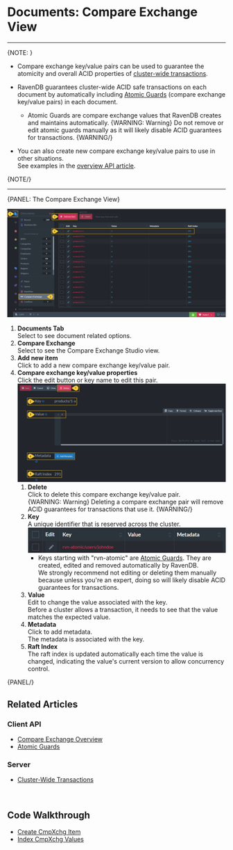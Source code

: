 ﻿# Documents: Compare Exchange View
---

{NOTE: }

* Compare exchange key/value pairs can be used to guarantee the atomicity and overall ACID properties of [cluster-wide transactions](../../../server/clustering/cluster-transactions).  

* RavenDB guarantees cluster-wide ACID safe transactions on each document by automatically including [Atomic Guards](../../../client-api/operations/compare-exchange/atomic-guards) 
  (compare exchange key/value pairs) in each document.  
  * Atomic Guards are compare exchange values that RavenDB creates and maintains automatically.
    {WARNING: Warning}
    Do not remove or edit atomic guards manually as it will likely disable ACID guarantees for transactions.
    {WARNING/}

* You can also create new compare exchange key/value pairs to use in other situations.  
  See examples in the [overview API article](../../../client-api/operations/compare-exchange/overview#example-i---email-address-reservation).

{NOTE/}

---

{PANEL: The Compare Exchange View}

![Compare Exchange View](images/compare-exchange-view.png "Compare Exchange View")

1. **Documents Tab**  
   Select to see document related options.  
2. **Compare Exchange**  
   Select to see the Compare Exchange Studio view.  
3. **Add new item**  
   Click to add a new compare exchange key/value pair.  
4. **Compare exchange key/value properties**  
   Click the edit button or key name to edit this pair.  
    ![Compare Exchange Single Pair](images/compare-exchange-single-pair.png "Compare Exchange Single Pair")
    1. **Delete**  
       Click to delete this compare exchange key/value pair.  
       {WARNING: Warning}
       Deleting a compare exchange pair will remove ACID guarantees for transactions that use it.
       {WARNING/}
    2. **Key**  
       A unique identifier that is reserved across the cluster.  
         ![Atomic Guard](images/compare-exchange-atomic-guard.png "Atomic Guard")
          * Keys starting with "rvn-atomic" are [Atomic Guards](../../../client-api/operations/compare-exchange/atomic-guards). They are created, edited and removed automatically by RavenDB.  
            We strongly recommend not editing or deleting them manually because unless you're an expert, doing so will likely disable ACID guarantees for transactions.
    3. **Value**  
       Edit to change the value associated with the key.  
       Before a cluster allows a transaction, it needs to see that the value matches the expected value.  
    4. **Metadata**  
       Click to add metadata.  
       The metadata is associated with the key.  
    5. **Raft Index**  
       The raft index is updated automatically each time the value is changed, indicating the value's current version to allow concurrency control.  


{PANEL/}


## Related Articles

### Client API

- [Compare Exchange Overview](../../../client-api/operations/compare-exchange/overview)  
- [Atomic Guards](../../../client-api/operations/compare-exchange/atomic-guards)  

### Server

- [Cluster-Wide Transactions](../../../server/clustering/cluster-transactions)  

<br/>

## Code Walkthrough

- [Create CmpXchg Item](https://demo.ravendb.net/demos/csharp/compare-exchange/create-compare-exchange)  
- [Index CmpXchg Values](https://demo.ravendb.net/demos/csharp/compare-exchange/index-compare-exchange)  

